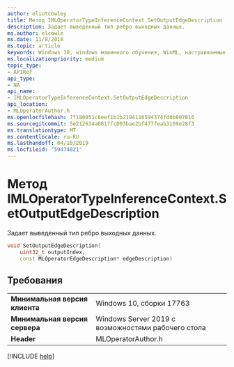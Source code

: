 ```yaml
---
author: eliotcowley
title: Метод IMLOperatorTypeInferenceContext.SetOutputEdgeDescription
description: Задает выведенный тип ребро выходных данных.
ms.author: elcowle
ms.date: 11/8/2018
ms.topic: article
keywords: Windows 10, windows машинного обучения, WinML, настраиваемые операторы, SetOutputEdgeDescription
ms.localizationpriority: medium
topic_type:
- APIRef
api_type:
- NA
api_name:
- IMLOperatorTypeInferenceContext.SetOutputEdgeDescription
api_location:
- MLOperatorAuthor.h
ms.openlocfilehash: 7f180051c6eef1b1b2194116594374fd0b807816
ms.sourcegitcommit: 5e212634a0617fc003bae2bf477feab3169e28f3
ms.translationtype: MT
ms.contentlocale: ru-RU
ms.lasthandoff: 04/10/2019
ms.locfileid: "59474021"
---
```

# <a name="imloperatortypeinferencecontextsetoutputedgedescription-method"></a>Метод IMLOperatorTypeInferenceContext.SetOutputEdgeDescription

Задает выведенный тип ребро выходных данных.

```cpp
void SetOutputEdgeDescription(
    uint32_t outputIndex, 
    const MLOperatorEdgeDescription* edgeDescription)
```

## <a name="requirements"></a>Требования

| | |
|-|-|
| **Минимальная версия клиента** | Windows 10, сборки 17763 |
| **Минимальная версия сервера** | Windows Server 2019 с возможностями рабочего стола |
| **Header** | MLOperatorAuthor.h |

[!INCLUDE [help](../includes/get-help.md)]
